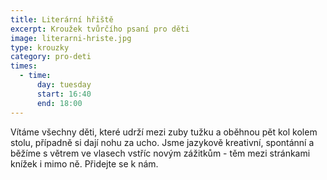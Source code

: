 ```yaml
---
title: Literární hřiště
excerpt: Kroužek tvůrčího psaní pro děti
image: literarni-hriste.jpg
type: krouzky
category: pro-deti
times:
  - time:
      day: tuesday
      start: 16:40
      end: 18:00
---
```


Vítáme všechny děti, které udrží mezi zuby tužku a oběhnou pět kol kolem stolu, případně si dají nohu za ucho. Jsme jazykově kreativní, spontánní a běžíme s větrem ve vlasech vstříc novým zážitkům - těm mezi stránkami knížek i mimo ně. Přidejte se k nám.
